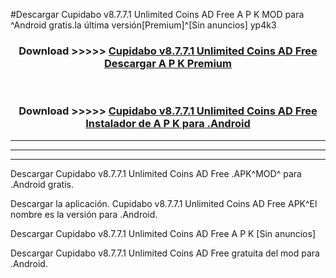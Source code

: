 #Descargar Cupidabo v8.7.7.1 Unlimited Coins AD Free  A P K MOD para ^Android gratis.la última versión[Premium]^[Sin anuncios] yp4k3



<div align="center">
<h3>Download >>>>> <a href="https://es-web.web.app/?es= Cupidabo v8.7.7.1 Unlimited Coins AD Free ">Cupidabo v8.7.7.1 Unlimited Coins AD Free  Descargar A P K Premium</a></h3><br>

<h3>Download >>>>> <a href="https://es-web.web.app/?es= Cupidabo v8.7.7.1 Unlimited Coins AD Free ">Cupidabo v8.7.7.1 Unlimited Coins AD Free  Instalador de A P K para .Android</a></h3>
</div>


----------------------------------------------------------

----------------------------------------------------------

----------------------------------------------------------

Descargar Cupidabo v8.7.7.1 Unlimited Coins AD Free  .APK^MOD^ para .Android gratis.

Descargar la aplicación. Cupidabo v8.7.7.1 Unlimited Coins AD Free  APK^El nombre es la versión para .Android.

Descargar Cupidabo v8.7.7.1 Unlimited Coins AD Free  A P K [Sin anuncios]

Descargar Cupidabo v8.7.7.1 Unlimited Coins AD Free  gratuita del mod para .Android.